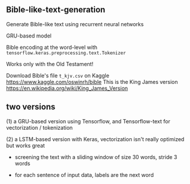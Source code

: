 ## Bible-like-text-generation
Generate Bible-like text using recurrent neural networks

GRU-based model 

Bible encoding at the word-level with `tensorflow.keras.preprocessing.text.Tokenizer`

Works only with the Old Testament!

Download Bible's file `t_kjv.csv` on Kaggle https://www.kaggle.com/oswinrh/bible
This is the King James version https://en.wikipedia.org/wiki/King_James_Version

## two versions

(1) a GRU-based version using Tensorflow, and Tensorflow-text for vectorization / tokenization

(2) a LSTM-based version with Keras, vectorization isn't really optimized but works great 

* screening the text with a sliding window of size 30 words, stride 3 words

* for each sentence of input data, labels are the next word

